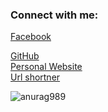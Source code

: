 

<h3 align="left">Connect with me:</h3>

<p align="left">

<a href="https://fb.com/https://www.facebook.com/profile.php?id=100024513426527">Facebook

</a>
<a href="https://github.com/anurag989/agg">GitHub</a><br>
<a href="https://altcoder.cf/">Personal 
Website</a><br>
<a href="https://github.com/anurag989.github.io/agg/">Url shortner</a>
</p>

<p><img align="center" src="https://github-readme-stats.vercel.app/api/top-langs?username=anurag989&show_icons=true&locale=en&layout=compact" alt="anurag989" /></p>
